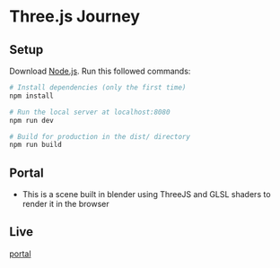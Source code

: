 # Three.js Journey

## Setup
Download [Node.js](https://nodejs.org/en/download/).
Run this followed commands:

``` bash
# Install dependencies (only the first time)
npm install

# Run the local server at localhost:8080
npm run dev

# Build for production in the dist/ directory
npm run build
```

## Portal
 - This is a scene built in blender using ThreeJS and GLSL shaders to render it in the browser


## Live
[portal](portal-481ml6wwy-hchalin.vercel.app)

